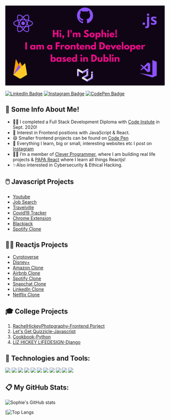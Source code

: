 ![](header.png)

[![LinkedIn Badge](https://img.shields.io/badge/LinkedIn-Profile-informational?style=flat&logo=linkedin&logoColor=white&color=eb0c88)](https://www.linkedin.com/in/sophiehickey/)
[![Instagram Badge](https://img.shields.io/badge/Instagram-Profile-informational?style=flat&logo=instagram&logoColor=white&color=eb0c88)](https://www.instagram.com/irishgirldeveloper/)
[![CodePen Badge](https://img.shields.io/badge/CodePen-Profile-informational?style=flat&logo=codepen&logoColor=white&color=eb0c88)](https://codepen.io/SophH93)

## 👧 **Some Info About Me!**

- 👩‍🎓 I completed a Full Stack Development Diploma with [Code Instute](https://codeinstitute.net/) in Sept. 2020!
- 🙏 Interest in Frontend positions with JavaScript & React.
- 😄 Smaller frontend projects can be found on [Code Pen](https://codepen.io/SophH93)
- 📱 Everything I learn, big or small, interesting websites etc I post on [Instagram](<(https://www.instagram.com/irishgirldeveloper/)>)
- 👩‍💻 I’m a member of [Clever Programmer](https://www.cleverprogrammer.com/), where I am building real life projects & [PAPA React](https://www.papareact.com/) where I learn all things Reactjs!
- ✨Also interested in Cybersecurity & Ethical Hacking.

## 🖱️ **Javascript Projects**

- [Youtube](https://github.com/SophieH93/youtube)
- [Job Search](https://github.com/SophieH93/SAAS-JobSearch)
- [Travelville](https://github.com/SophieH93/travelvilleMaterialze/blob/master/index.html)
- [Covid19 Tracker](https://github.com/SophieH93/Covid19Tracker)
- [Chrome Extension](https://github.com/SophieH93/chromeExtension)
- [Blackjack](https://github.com/SophieH93/blackjack)
- [Spotify Clone](https://github.com/SophieH93/spotify_clone)

## 👩‍💻 **Reactjs Projects**

- [Cyrptoverse](https://github.com/SophieH93/CryptocurrencyApp)
- [Disney+](https://github.com/SophieH93/DisneyPlus)
- [Amazon Clone](https://github.com/SophieH93/amazonClone2)
- [Airbnb Clone](https://github.com/SophieH93/airbnbClone)
- [Spotify Clone](https://github.com/SophieH93/spotify_clone)
- [Snapchat Clone](https://github.com/SophieH93/snapchatClone)
- [LinkedIn Clone](https://github.com/SophieH93/linkedInClone)
- [Netflix Clone](https://github.com/SophieH93/Netflix-Clone)

## 🎓 **College Projects**

1. [RachelHickeyPhotpgraphy-Frontend Porject](https://sophieh93.github.io/RachelHickeyPhotpgraphy/)
2. [Let's Get Quizzicle-Javascript](https://sophieh93.github.io/letsgetquizzicle/)
3. [Cookbook-Python](http://my-cookbook2020.herokuapp.com/home)
4. [LIZ HICKEY LIFEDESIGN-Django](https://lizhickeylifedesign.herokuapp.com/)

## 🔧 **Technologies and Tools:**

![](https://img.shields.io/badge/Javascript-informational?style=flat&logo=<LOGO_NAME>&logoColor=white&color=8c52ff)
![](https://img.shields.io/badge/Reactjs-informational?style=flat&logo=<LOGO_NAME>&logoColor=white&color=8c52ff)
![](https://img.shields.io/badge/Material_Ui-informational?style=flat&logo=<LOGO_NAME>&logoColor=white&color=8c52ff)
![](https://img.shields.io/badge/Bootstrap-informational?style=flat&logo=<LOGO_NAME>&logoColor=white&color=8c52ff)
![](https://img.shields.io/badge/Styled_Components-informational?style=flat&logo=<LOGO_NAME>&logoColor=white&color=8c52ff)
![](https://img.shields.io/badge/Firebase-informational?style=flat&logo=<LOGO_NAME>&logoColor=white&color=8c52ff)
![](https://img.shields.io/badge/Python-informational?style=flat&logo=<LOGO_NAME>&logoColor=white&color=8c52ff)
![](https://img.shields.io/badge/APIs-informational?style=flat&logo=<LOGO_NAME>&logoColor=white&color=8c52ff)
![](https://img.shields.io/badge/Git-informational?style=flat&logo=<LOGO_NAME>&logoColor=white&color=8c52ff)
![](https://img.shields.io/badge/Visual_Studio_Code-informational?style=flat&logo=<LOGO_NAME>&logoColor=white&color=8c52ff)
![](https://img.shields.io/badge/Canva-informational?style=flat&logo=<LOGO_NAME>&logoColor=white&color=8c52ff)

## 📋 **My GitHub Stats:**

![Sophie's GitHub stats](https://github-readme-stats.vercel.app/api?username=SophieH93&show_icons=true&theme=radical)

[![Top Langs](https://github-readme-stats.vercel.app/api/top-langs/?username=SophieH93&layout=compact&show_icons=true&theme=radical)

[website]: sophies-portfolio.herokuapp.com/
[instagram]: https://www.instagram.com/irishgirldeveloper
[linkedin]: https://www.linkedin.com/in/sophiehickey/
[blog]: https://irishgirldeveloper.blogspot.com/
[webdevplaylist]: https://www.youtube.com/playlist?list=PLkwxH9e_vrAJ0WbEsFA9W3I1W-g_BTsbt
[jsplaylist]: https://www.youtube.com/playlist?list=PLkwxH9e_vrALRJKu7wfXby3MKeflhTu6B
[cssplaylist]: https://www.youtube.com/playlist?list=PLkwxH9e_vrALSdvZuEh6gqQdmDoDIoqz4
[reactplaylist]: https://www.youtube.com/playlist?list=PLkwxH9e_vrAK4TdffpxKY3QGyHCpxFcQ0
